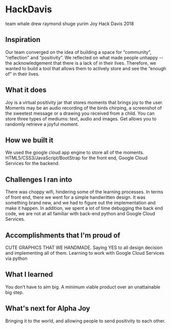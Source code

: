 # HackDavis

team whale
drew 
raymond
shuge
yurim
Joy
Hack Davis 2018
## Inspiration
Our team converged on the idea of building a space for “community”, “reflection” and “positivity”. We reflected on what made people unhappy -- the acknowledgement that there is a lack of in their lives. Therefore, we wanted to build a tool that allows them to actively store and see the “enough of” in their lives.
## What it does
Joy is a virtual positivity jar that stores moments that brings joy to the user. Moments may be an audio recording of the birds chirping, a screenshot of the sweetest message or a drawing you received from a child. You can store three types of mediums: text, audio and images. Get allows you to randomly retrieve a joyful moment.
## How we built it
We used the google cloud app engine to store all of the moments. HTML5/CSS3/JavaScript/BootStrap for the front end, Google Cloud Services for the backend.
## Challenges I ran into
There was choppy wifi, hindering some of the learning processes. In terms of front end, there we went for a simple handwritten design. It was something brand new, and we had to figure out the implementation and make it happen. In addition, we spent a lot of time debugging the back end code, we are not at all familiar with back-end python and Google Cloud Services. 
## Accomplishments that I'm proud of
CUTE GRAPHICS THAT WE HANDMADE.  Saying YES to all design decision and implementing all of them. Learning to work with Google Cloud Services via python
## What I learned
You don’t have to aim big. A minimum viable product  over  an unattainable big step.
## What's next for Alpha Joy
Bringing it to the world, and allowing people to send positivity to each other.
